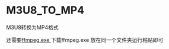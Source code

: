 # M3U8_TO_MP4
M3U8转换为MP4格式


还需要[ffmpeg.exe ](https://www.aliyundrive.com/s/Jee9gBcPmGo) 
下载ffmpeg.exe 放在同一个文件夹运行粘贴即可
